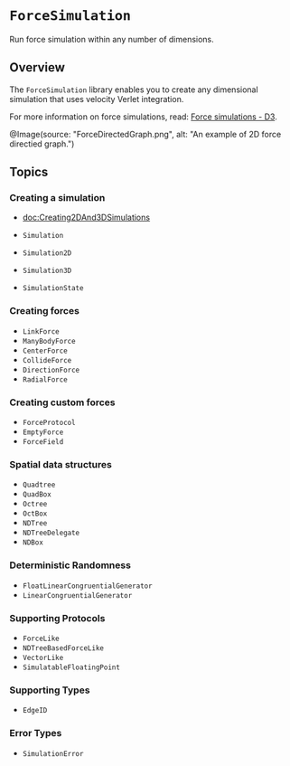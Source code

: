 # ``ForceSimulation``

Run force simulation within any number of dimensions.

## Overview

The `ForceSimulation` library enables you to create any dimensional simulation that uses velocity Verlet integration.

For more information on force simulations, read: [Force simulations - D3](https://d3js.org/d3-force/simulation). 


@Image(source: "ForceDirectedGraph.png", alt: "An example of 2D force directied graph.")



## Topics

### Creating a simulation

* <doc:Creating2DAnd3DSimulations>

* ``Simulation``
* ``Simulation2D``
* ``Simulation3D``

* ``SimulationState``

### Creating forces
* ``LinkForce``
* ``ManyBodyForce``
* ``CenterForce``
* ``CollideForce``
* ``DirectionForce``
* ``RadialForce``


### Creating custom forces
* ``ForceProtocol`` 
* ``EmptyForce``
* ``ForceField``

### Spatial data structures

- ``Quadtree``
- ``QuadBox``
- ``Octree``
- ``OctBox``
- ``NDTree``
- ``NDTreeDelegate``
- ``NDBox``


### Deterministic Randomness

- ``FloatLinearCongruentialGenerator``
- ``LinearCongruentialGenerator``

### Supporting Protocols

- ``ForceLike``
- ``NDTreeBasedForceLike``
- ``VectorLike``
- ``SimulatableFloatingPoint``

### Supporting Types
- ``EdgeID``

### Error Types

- ``SimulationError``
